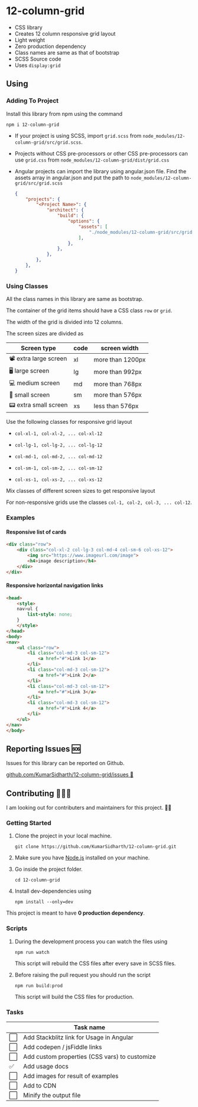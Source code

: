 # 12-column-grid

* CSS library
* Creates 12 column responsive grid layout
* Light weight
* Zero production dependency
* Class names are same as that of bootstrap
* SCSS Source code
* Uses `display:grid`

## Using

### Adding To Project

Install this library from npm using the command

`npm i 12-column-grid`

* If your project is using SCSS, import `grid.scss` from `node_modules/12-column-grid/src/grid.scss`.

* Projects without CSS pre-processors or other CSS pre-processors can use `grid.css` from `node_modules/12-column-grid/dist/grid.css`

* Angular projects can import the library using angular.json file. Find the assets array in angular.json and put the path to `node_modules/12-column-grid/src/grid.scss`

    ```json
    {
        "projects": {
            "<Project Name>": {
                "architect": {
                    "build": {
                        "options": {
                            "assets": [
                                "./node_modules/12-column-grid/src/grid.scss"
                            ],
                        },
                    },
                },
            },
        },
    }
    ```

### Using Classes

All the class names in this library are same as bootstrap.

The container of the grid items should have a CSS class `row` or `grid`.

The width of the grid is divided into 12 columns.

The screen sizes are divided as

| Screen type        | code | screen width      |
|--------------------|------|-------------------|
| 📽️ extra large screen | xl   | more than 1200px  |
| 🖥️ large screen       | lg   | more than 992px   |
| 💻 medium screen    | md   | more than 768px   |
| 📱 small screen    | sm   | more than 576px   |
| 📟 extra small screen | xs   | less than 576px   |

Use the following classes for responsive grid layout

* `col-xl-1, col-xl-2, ... col-xl-12`

* `col-lg-1, col-lg-2, ... col-lg-12`

* `col-md-1, col-md-2, ... col-md-12`

* `col-sm-1, col-sm-2, ... col-sm-12`

* `col-xs-1, col-xs-2, ... col-xs-12`

Mix classes of different screen sizes to get responsive layout

For non-responsive grids use the classes `col-1, col-2, col-3, ... col-12`.

### Examples

#### Responsive list of cards

```html
<div class="row">
    <div class="col-xl-2 col-lg-3 col-md-4 col-sm-6 col-xs-12">
        <img src="https://www.imageurl.com/image">
        <h4>image description</h4>
    </div>
</div>
```

#### Responsive horizontal navigation links

```html
<head>
    <style>
    nav>ul {
        list-style: none;
    }
    </style>
</head>
<body>
<nav>
    <ul class="row">
        <li class="col-md-3 col-sm-12">
            <a href="#">Link 1</a>
        </li>
        <li class="col-md-3 col-sm-12">
            <a href="#">Link 2</a>
        </li>
        <li class="col-md-3 col-sm-12">
            <a href="#">Link 3</a>
        </li>
        <li class="col-md-3 col-sm-12">
            <a href="#">Link 4</a>
        </li>
    </ul>
</nav>
</body>
```

## Reporting Issues 🆘

Issues for this library can be reported on Github.

[github.com/KumarSidharth/12-column-grid/issues 🔗](https://github.com/KumarSidharth/12-column-grid/issues)

## Contributing 🙋🏻‍♂️

I am looking out for contributers and maintainers for this project. 🖖🏻

### Getting Started

1. Clone the project in your local machine.

    `git clone https://github.com/KumarSidharth/12-column-grid.git`

2. Make sure you have [Node.js](https://nodejs.org/en/) installed on your machine.

3. Go inside the project folder.

    `cd 12-column-grid`

4. Install dev-dependencies using

    `npm install --only=dev`

This project is meant to have **0 production dependency**.

### Scripts

1. During the development process you can watch the files using

    `npm run watch`

    This script will rebuild the CSS files after every save in SCSS files.

2. Before raising the pull request you should run the script

    `npm run build:prod`

    This script will build the CSS files for production.

### Tasks

|   |Task name                                      |
|---|-----------------------------------------------|
| ⬜️| Add Stackblitz link for Usage in Angular      |
| ⬜️| Add codepen / jsFiddle links                  |
| ⬜️| Add custom properties (CSS vars) to customize |
| ✅| Add usage docs                                |
| ⬜️| Add images for result of examples             |
| ⬜️| Add to CDN                                    |
| ⬜️| Minify the output file                        |
